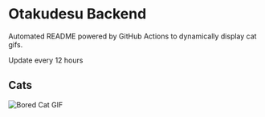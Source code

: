 # Otakudesu Backend

Automated README powered by GitHub Actions to dynamically display cat gifs.

 Update every 12 hours

## Cats

![Bored Cat GIF](https://media1.giphy.com/media/mlvseq9yvZhba/200.gif?cid=9acd02dafvocn2gykknko2jfmlf74wxcrsszz7m4tjra4px0&ep=v1_gifs_search&rid=200.gif&ct=g)
